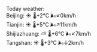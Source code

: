 Today weather:  
Beijing: ☀️   🌡️+2°C 🌬️↙0km/h  
Tianjin: ☀️   🌡️+5°C 🌬️↗11km/h  
Shijiazhuang: ⛅️  🌡️+6°C 🌬️↙7km/h  
Tangshan: ☀️   🌡️+3°C 🌬️↓2km/h  
